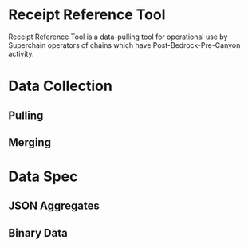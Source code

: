 # Receipt Reference Tool

Receipt Reference Tool is a data-pulling tool for operational use by Superchain operators of chains which have Post-Bedrock-Pre-Canyon activity.

# Data Collection

## Pulling

## Merging

# Data Spec

## JSON Aggregates

## Binary Data
